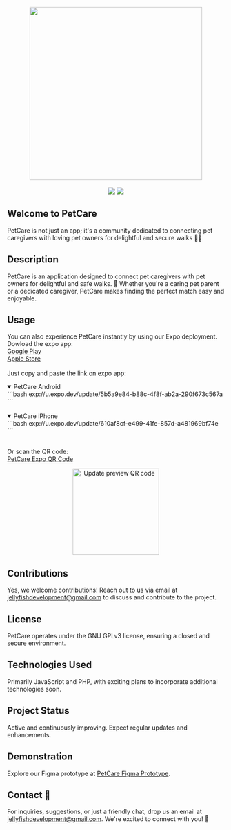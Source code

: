 <p align="center">
    <a href="https://github.com/LuizMateuss/Pet-Care/">
        <img src="https://i.imgur.com/Z6OOazx.png" width="400"></a>
    <br><br>
    <a href="https://developer.mozilla.org/en-US/docs/Learn/JavaScript"><img src="https://img.shields.io/badge/JavaScript-F7DF1E?style=flat&logo=JavaScript&logoColor=black"></a>
    <a href="https://www.php.net/"><img src="https://img.shields.io/badge/PHP-%23007ACC.svg?style=flat&logo=php&logoColor=white"></a>
</p>

## Welcome to PetCare
PetCare is not just an app; it's a community dedicated to connecting pet caregivers with loving pet owners for delightful and secure walks 💜🚶

## Description

PetCare is an application designed to connect pet caregivers with pet owners for delightful and safe walks. 🐶 Whether you're a caring pet parent or a dedicated caregiver, PetCare makes finding the perfect match easy and enjoyable.


<!--
## Installation

To get started with PetCare, follow these simple steps:

1. Install Node.js
2. Install dependencies using `npm i`
3. Run the project with `npx expo start`
4. Open your preferred Android emulator or use the Expo app to scan the QR code for immediate access. -->

## Usage

You can also experience PetCare instantly by using our Expo deployment. 
Dowload the expo app:<br>
[Google Play](https://play.google.com/store/apps/details?id=host.exp.exponent&pcampaignid=web_share)<br>
[Apple Store](https://apps.apple.com/br/app/expo-go/id982107779)
<br><br>
Just copy and paste the link on expo app:
<details open>
	<summary>PetCare Android</summary>
		```bash
		 exp://u.expo.dev/update/5b5a9e84-b88c-4f8f-ab2a-290f673c567a
        ```
</details>
<br>
<details open>
	<summary>PetCare iPhone</summary>
		```bash
        exp://u.expo.dev/update/610af8cf-e499-41fe-857d-a481969bf74e
        ```
</details><br>

Or  scan the QR code:<br>
[PetCare Expo QR Code](https://qr.expo.dev/eas-update?projectId=f0aa52d7-90c0-4eb4-a845-14ef32b90e14&groupId=39fd753c-d5bf-48be-bfbf-7505e24dd772)
<p align="center">
    <img src="https://qr.expo.dev/eas-update?projectId=f0aa52d7-90c0-4eb4-a845-14ef32b90e14&groupId=39fd753c-d5bf-48be-bfbf-7505e24dd772" width="200" alt="Update preview QR code">
</p>

## Contributions

Yes, we welcome contributions! Reach out to us via email at jellyfishdevelopment@gmail.com to discuss and contribute to the project.

## License

PetCare operates under the GNU GPLv3 license, ensuring a closed and secure environment.

## Technologies Used

Primarily JavaScript and PHP, with exciting plans to incorporate additional technologies soon.

## Project Status

Active and continuously improving. Expect regular updates and enhancements.

## Demonstration

Explore our Figma prototype at [PetCare Figma Prototype](https://cutt.ly/wwOIuvWR).

## Contact 🚀

For inquiries, suggestions, or just a friendly chat, drop us an email at jellyfishdevelopment@gmail.com. We're excited to connect with you! 📧
